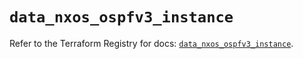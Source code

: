 # `data_nxos_ospfv3_instance`

Refer to the Terraform Registry for docs: [`data_nxos_ospfv3_instance`](https://registry.terraform.io/providers/ciscodevnet/nxos/0.5.10/docs/data-sources/ospfv3_instance).
